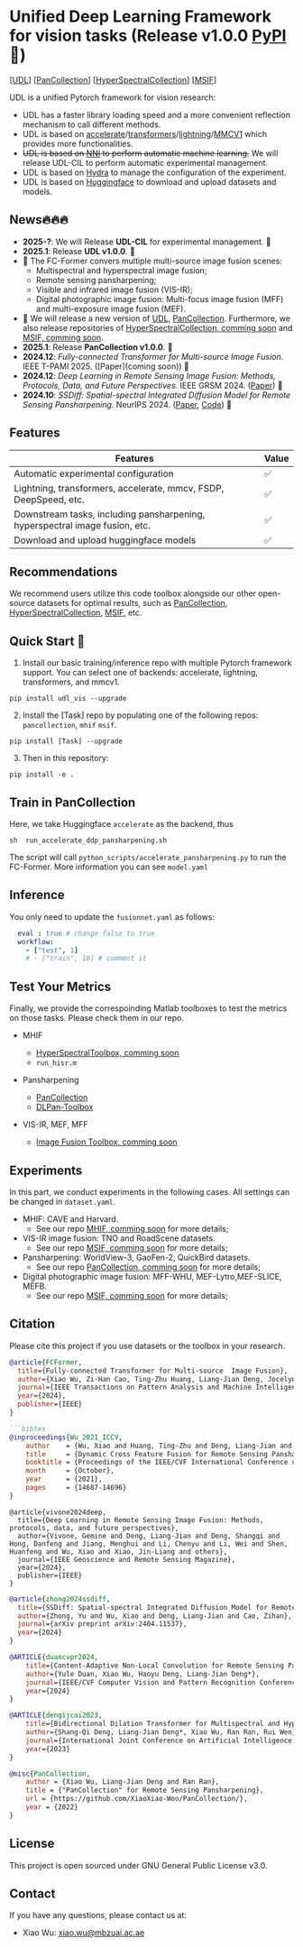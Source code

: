 # Unified Deep Learning Framework for vision tasks (Release v1.0.0 [PyPI](https://pypi.org/project/udl-vis/) :tada:)


[[UDL](https://github.com/XiaoXiao-Woo/UDL)] [[PanCollection](https://github.com/XiaoXiao-Woo/PanCollection)] [[HyperSpectralCollection]()] [[MSIF]()] 

UDL is a unified Pytorch framework for vision research:

* UDL has a faster library loading speed and a more convenient reflection mechanism to call different methods.
* UDL is based on [accelerate](https://github.com/huggingface/accelerate)/[transformers](https://github.com/huggingface/transformers)/[lightning](https://github.com/LightningAI/lightning)/[MMCV1](https://github.com/open-mmlab/mmcv) which provides more functionalities.
* ~~UDL is based on [NNI](https://nni.readthedocs.io/en/stable/) to perform automatic machine learning.~~ We will release UDL-CIL to perform automatic experimental management.
* UDL is based on [Hydra](https://hydra.cc/docs/intro/) to manage the configuration of the experiment.
* UDL is based on [Huggingface](https://huggingface.co/) to download and upload datasets and models.


## News🔥🔥🔥
* **2025-?**: We will Release **UDL-CIL** for experimental management. 🎉
* **2025.1**: Release **UDL v1.0.0**. 🎉
* :art: The FC-Former convers multiple multi-source image fusion scenes:
  * Multispectral and hyperspectral image fusion;
  * Remote sensing pansharpening;
  * Visible and infrared image fusion (VIS-IR); 
  * Digital photographic image fusion: Multi-focus image fusion (MFF) and multi-exposure image fusion (MEF). 
* 🎁 We will release a new version of [UDL](https://github.com/XiaoXiao-Woo/UDL), [PanCollection](https://github.com/XiaoXiao-Woo/PanCollection). Furthermore, we also release repositories of [HyperSpectralCollection, comming soon](https://github.com/XiaoXiao-Woo/HyperSpectralCollection) and [MSIF, comming soon](https://github.com/XiaoXiao-Woo/MSIF).
* **2025.1**: Release **PanCollection v1.0.0**. 🎉
* **2024.12**: *Fully-connected Transformer for Multi-source Image Fusion.*  IEEE T-PAMI 2025. ([Paper](coming soon)) 📖
* **2024.12**: *Deep Learning in Remote Sensing Image Fusion: Methods, Protocols, Data, and Future Perspectives.* IEEE GRSM 2024. ([Paper](https://ieeexplore.ieee.org/abstract/document/10778974)) 📖
* **2024.10**: *SSDiff: Spatial-spectral Integrated Diffusion Model for Remote Sensing Pansharpening.* NeurIPS 2024. ([Paper](https://openreview.net/pdf?id=QMVydwvrx7), [Code](https://github.com/Z-ypnos/SSDiff_main)) 🚀


## Features

| **Features**                                                                     | **Value** |
| -------------------------------------------------------------------------------- | --------- |
| Automatic experimental configuration                                             | ✅         |
| Lightning, transformers, accelerate, mmcv, FSDP, DeepSpeed, etc.                 | ✅         |
| Downstream tasks, including pansharpening, hyperspectral image fusion, etc.       | ✅         |
| Download and upload huggingface models                                           | ✅         |


## Recommendations

We recommend users utilize this code toolbox alongside our other open-source datasets for optimal results, such as [PanCollection](https://github.com/XiaoXiao-Woo/PanCollection), [HyperSpectralCollection](https://github.com/XiaoXiao-Woo/HyperSpectralCollection), [MSIF](https://github.com/XiaoXiao-Woo/MSIF), etc.




## Quick Start 🤗
1. Install our basic training/inference repo with multiple Pytorch framework support. You can select one of backends: accelerate, lightning, transformers, and mmcv1.
```
pip install udl_vis --upgrade
```
2. Install the [Task] repo by populating one of the following repos: ``pancollection``, ``mhif`` ``msif``.

``` 
pip install [Task] --upgrade
```

3. Then in this repository:
```
pip install -e .
```



## Train in PanCollection
Here, we take Huggingface ``accelerate`` as the backend, thus
```
sh  run_accelerate_ddp_pansharpening.sh
```
The script will call ``python_scripts/accelerate_pansharpening.py`` to run the FC-Former. More information you can see ``model.yaml``


## Inference 
You only need to update the `fusionnet.yaml` as follows:
```yaml
  eval : true # change false to true
  workflow:
    - ["test", 1]
    # - ["train", 10] # comment it
```




## Test Your Metrics
Finally, we provide the correspoinding Matlab toolboxes to test the metrics on those tasks. Please check them in our repo.

* MHIF
  * [HyperSpectralToolbox, comming soon](https://github.com/XiaoXiao-Woo/HyperSpectralToolbox)
  * `run_hisr.m`
  
* Pansharpening
  * [PanCollection](https://github.com/XiaoXiao-Woo/PanCollection)
  * [DLPan-Toolbox](https://github.com/liangjiandeng/DLPan-Toolbox)
  
* VIS-IR, MEF, MFF
  * [Image Fusion Toolbox, comming soon]()



## Experiments
In this part, we conduct experiments in the following cases. All settings can be changed in `dataset.yaml`.
* MHIF: CAVE and Harvard. 
  * See our repo [MHIF, comming soon]() for more details;
* VIS-IR image fusion: TNO and RoadScene datasets. 
  * See our repo [MSIF, comming soon]() for more details;
* Pansharpening: WorldView-3, GaoFen-2, QuickBird datasets.
  * See our repo [PanCollection, comming soon]() for more details;
* Digital photographic image fusion: MFF-WHU, MEF-Lytro,MEF-SLICE, MEFB. 
  * See our repo [MSIF, comming soon]() for more details;




## Citation
Please cite this project if you use datasets or the toolbox in your research.
```bibtex
@article{FCFormer,
  title={Fully-connected Transformer for Multi-source  Image Fusion},
  author={Xiao Wu, Zi-Han Cao, Ting-Zhu Huang, Liang-Jian Deng, Jocelyn Chanussot, and Gemine Vivone}
  journal={IEEE Transactions on Pattern Analysis and Machine Intelligence},
  year={2024},
  publisher={IEEE}
}

```bibtex
@inproceedings{Wu_2021_ICCV,
    author    = {Wu, Xiao and Huang, Ting-Zhu and Deng, Liang-Jian and Zhang, Tian-Jing},
    title     = {Dynamic Cross Feature Fusion for Remote Sensing Pansharpening},
    booktitle = {Proceedings of the IEEE/CVF International Conference on Computer Vision (ICCV)},
    month     = {October},
    year      = {2021},
    pages     = {14687-14696}
}
```

```bibitex
@article{vivone2024deep,
  title={Deep Learning in Remote Sensing Image Fusion: Methods, protocols, data, and future perspectives},
  author={Vivone, Gemine and Deng, Liang-Jian and Deng, Shangqi and Hong, Danfeng and Jiang, Menghui and Li, Chenyu and Li, Wei and Shen, Huanfeng and Wu, Xiao and Xiao, Jin-Liang and others},
  journal={IEEE Geoscience and Remote Sensing Magazine},
  year={2024},
  publisher={IEEE}
}
```

```bibtex
@article{zhong2024ssdiff,
  title={SSDiff: Spatial-spectral Integrated Diffusion Model for Remote Sensing Pansharpening},
  author={Zhong, Yu and Wu, Xiao and Deng, Liang-Jian and Cao, Zihan},
  journal={arXiv preprint arXiv:2404.11537},
  year={2024}
}
```

```bibtex   
@ARTICLE{duancvpr2024,
    title={Content-Adaptive Non-Local Convolution for Remote Sensing Pansharpening},
    author={Yule Duan, Xiao Wu, Haoyu Deng, Liang-Jian Deng*},
    journal={IEEE/CVF Computer Vision and Pattern Recognition Conference (CVPR)},
    year={2024}
}
```

```bibtex
@ARTICLE{dengijcai2023,
    title={Bidirectional Dilation Transformer for Multispectral and Hyperspectral Image Fusion},
    author={Shang-Qi Deng, Liang-Jian Deng*, Xiao Wu, Ran Ran, Rui Wen},
    journal={International Joint Conference on Artificial Intelligence (IJCAI)},
    year={2023}
}
```

```bibtex
@misc{PanCollection,
    author = {Xiao Wu, Liang-Jian Deng and Ran Ran},
    title = {"PanCollection" for Remote Sensing Pansharpening},
    url = {https://github.com/XiaoXiao-Woo/PanCollection/},
    year = {2022}
}
```


## License
This project is open sourced under GNU General Public License v3.0.


## Contact
If you have any questions, please contact us at:
* Xiao Wu: xiao.wu@mbzuai.ac.ae
